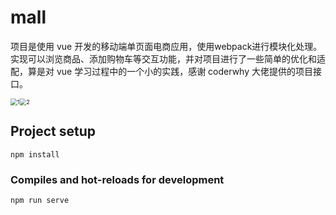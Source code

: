 # mall

项目是使用 vue 开发的移动端单页面电商应用，使用webpack进行模块化处理。实现可以浏览商品、添加购物车等交互功能，并对项目进行了一些简单的优化和适配，算是对 vue 学习过程中的一个小的实践，感谢 coderwhy 大佬提供的项目接口。

 <img src="https://i.loli.net/2020/04/02/rFCaLiGWzVDNYsQ.jpg" alt="1" style="zoom: 67%;" /><img src="https://i.loli.net/2020/04/02/Mlq8hxJd4p27nVa.jpg" alt="2" style="zoom:67%;" />

## Project setup
```
npm install
```

### Compiles and hot-reloads for development
```
npm run serve
```




